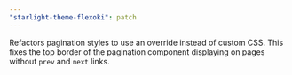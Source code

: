 ```yaml
---
"starlight-theme-flexoki": patch
---
```


Refactors pagination styles to use an override instead of custom CSS. This fixes the top border of the pagination component displaying on pages without `prev` and `next` links.
